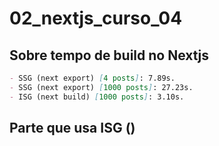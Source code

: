 # 02_nextjs_curso_04

## Sobre tempo de build no Nextjs

```md
- SSG (next export) [4 posts]: 7.89s.
- SSG (next export) [1000 posts]: 27.23s.
- ISG (next build) [1000 posts]: 3.10s.
```

## Parte que usa ISG ()
